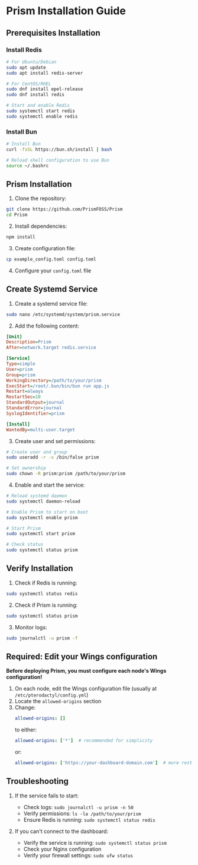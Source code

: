 # Prism Installation Guide

## Prerequisites Installation

### Install Redis
```bash
# For Ubuntu/Debian
sudo apt update
sudo apt install redis-server

# For CentOS/RHEL
sudo dnf install epel-release
sudo dnf install redis

# Start and enable Redis
sudo systemctl start redis
sudo systemctl enable redis
```

### Install Bun
```bash
# Install Bun
curl -fsSL https://bun.sh/install | bash

# Reload shell configuration to use Bun
source ~/.bashrc
```

## Prism Installation

1. Clone the repository:
```bash
git clone https://github.com/PrismFOSS/Prism
cd Prism
```

2. Install dependencies:
```bash
npm install
```

3. Create configuration file:
```bash
cp example_config.toml config.toml
```

4. Configure your `config.toml` file

## Create Systemd Service

1. Create a systemd service file:
```bash
sudo nano /etc/systemd/system/prism.service
```

2. Add the following content:
```ini
[Unit]
Description=Prism
After=network.target redis.service

[Service]
Type=simple
User=prism
Group=prism
WorkingDirectory=/path/to/your/prism
ExecStart=/root/.bun/bin/bun run app.js
Restart=always
RestartSec=10
StandardOutput=journal
StandardError=journal
SyslogIdentifier=prism

[Install]
WantedBy=multi-user.target
```

3. Create user and set permissions:
```bash
# Create user and group
sudo useradd -r -s /bin/false prism

# Set ownership
sudo chown -R prism:prism /path/to/your/prism
```

4. Enable and start the service:
```bash
# Reload systemd daemon
sudo systemctl daemon-reload

# Enable Prism to start on boot
sudo systemctl enable prism

# Start Prism
sudo systemctl start prism

# Check status
sudo systemctl status prism
```

## Verify Installation

1. Check if Redis is running:
```bash
sudo systemctl status redis
```

2. Check if Prism is running:
```bash
sudo systemctl status prism
```

3. Monitor logs:
```bash
sudo journalctl -u prism -f
```

## Required: Edit your Wings configuration

**Before deploying Prism, you must configure each node's Wings configuration!**

1. On each node, edit the Wings configuration file (usually at `/etc/pterodactyl/config.yml`)
2. Locate the `allowed-origins` section
3. Change:
   ```yaml
   allowed-origins: []
   ```
   to either:
   ```yaml
   allowed-origins: ['*']  # recommended for simplicity
   ```
   or:
   ```yaml
   allowed-origins: ['https://your-dashboard-domain.com']  # more restrictive option
   ```

## Troubleshooting

1. If the service fails to start:
   - Check logs: `sudo journalctl -u prism -n 50`
   - Verify permissions: `ls -la /path/to/your/prism`
   - Ensure Redis is running: `sudo systemctl status redis`

2. If you can't connect to the dashboard:
   - Verify the service is running: `sudo systemctl status prism`
   - Check your Nginx configuration
   - Verify your firewall settings: `sudo ufw status`